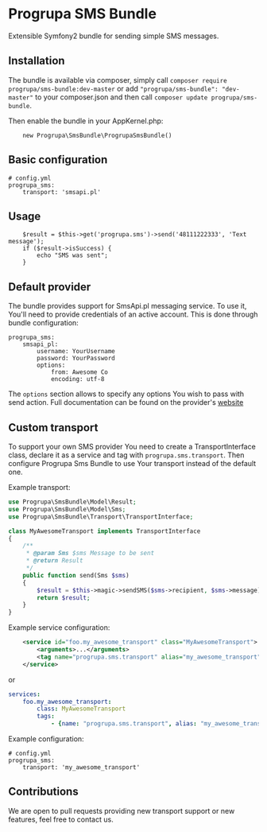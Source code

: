Progrupa SMS Bundle
==================
Extensible Symfony2 bundle for sending simple SMS messages.

## Installation
The bundle is available via composer, simply call `composer require progrupa/sms-bundle:dev-master` or add `"progrupa/sms-bundle": "dev-master"` to your composer.json and then call `composer update progrupa/sms-bundle`.

Then enable the bundle in your AppKernel.php:
```
    new Progrupa\SmsBundle\ProgrupaSmsBundle()
```

## Basic configuration
```
# config.yml
progrupa_sms:
    transport: 'smsapi.pl'
```

## Usage

```
    $result = $this->get('progrupa.sms')->send('48111222333', 'Text message');
    if ($result->isSuccess) {
        echo "SMS was sent";
    }
```

## Default provider
The bundle provides support for SmsApi.pl messaging service. To use it, You'll need to provide 
credentials of an active account. This is done through bundle configuration:

```
progrupa_sms:
    smsapi_pl:
        username: YourUsername
        password: YourPassword
        options: 
            from: Awesome Co
            encoding: utf-8
```

The `options`  section allows to specify any options You wish to pass with send action. Full documentation can be found 
on the provider's [website](https://www.smsapi.pl/rest)

## Custom transport
To support your own SMS provider You need to create a TransportInterface class, declare it as a service and tag with `progrupa.sms.transport`. 
Then configure Progrupa Sms Bundle to use Your transport instead of the default one.

Example transport:
```php
use Progrupa\SmsBundle\Model\Result;
use Progrupa\SmsBundle\Model\Sms;
use Progrupa\SmsBundle\Transport\TransportInterface;

class MyAwesomeTransport implements TransportInterface
{
    /**
     * @param Sms $sms Message to be sent
     * @return Result
     */
    public function send(Sms $sms)
    {
        $result = $this->magic->sendSMS($sms->recipient, $sms->message);
        return $result;
    }
}
```
Example service configuration:
```xml
    <service id="foo.my_awesome_transport" class="MyAwesomeTransport">
        <arguments>...</arguments>
        <tag name="progrupa.sms.transport" alias="my_awesome_transport" />
    </service>
```
or
```yml
services:
    foo.my_awesome_transport:
        class: MyAwesomeTransport
        tags:
            - {name: "progrupa.sms.transport", alias: "my_awesome_transport"}
```
Example configuration:
```
# config.yml
progrupa_sms:
    transport: 'my_awesome_transport'
```

## Contributions
We are open to pull requests providing new transport support or new features, feel free to contact us.
